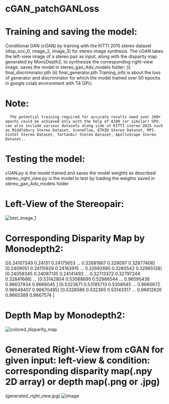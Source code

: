 # cGAN_patchGANLoss
# Training and saving the model:
Conditional GAN (cGAN) by training with the KITTI 2015 stereo dataset (disp_occ_0, image_2, image_3) for stereo image synthesis.
The cGAN takes the left-view image of a stereo pair as input, along with the disparity map generated by MonoDepth2, to synthesize the corresponding right-view image. 
saves the model in stereo_gan_Adv_models folder:
               (i) final_discriminator.pth
               (ii) final_generator.pth
Training_info is about the loss of generator and discriminator for which the model trained over 50 epochs in google colab environment with T4 GPU.
# Note:
      The potential training required for accurate results need over 200+ epochs could be achieved only with the help of A100 (or similar) GPU. can also include various datasets along side of KITTI stereo 2015 such as Middlebury Stereo Dataset, SceneFlow, ETH3D Stereo Dataset, MPI-Sintel Stereo Dataset, TartanAir Stereo Dataset, ApolloScape Stereo Dataset..
# Testing the model:
cGAN.py is the model trained and saves the model weights as described
stereo_right_view.py is the model to test by loading the weights saved in stereo_gan_Adv_models folder

# Left-View of the Stereopair:
![test_image_1](https://github.com/user-attachments/assets/46555aa5-3683-464c-bb7a-14366bfa88fe)

# Corresponding Disparity Map by Monodepth2:
[[0.24107349 0.24131    0.24175653 ... 0.32681867 0.328097   0.32877406]
 [0.2409051  0.24115929 0.24163915 ... 0.32692695 0.3280542  0.32865128]
 [0.24058345 0.24087135 0.24141493 ... 0.32713372 0.32797244 0.32841668]
 ...
 [0.53142804 0.53088695 0.52986544 ... 0.96595436 0.96637934 0.9666045 ]
 [0.5323671  0.53185713 0.5308945  ... 0.9660672  0.96648407 0.96670485]
 [0.5328586  0.532365   0.53143317 ... 0.96612626 0.9665389  0.9667574 ]

# Depth Map by Monodepth2:
![colored_disparity_map](https://github.com/user-attachments/assets/12d817f9-dda5-4534-bad8-4ef8f9a525dc)

# Generated Right-View from cGAN for given input: left-view & condition: corresponding disparity map(.npy 2D array) or depth map(.png or .jpg)
(generated_right_view.jpg)
![image](https://github.com/user-attachments/assets/d0b3eddc-4f0e-4549-8648-305ee346a3ea)
